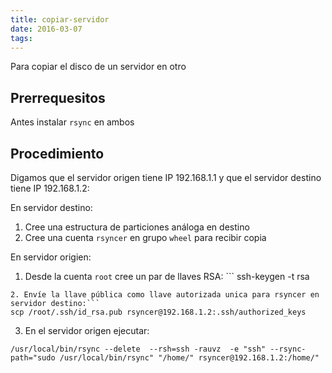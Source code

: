 ```yaml
---
title: copiar-servidor
date: 2016-03-07
tags:
---
```


Para copiar el disco de un servidor en otro

## Prerrequesitos
Antes instalar ```rsync``` en ambos

## Procedimiento

Digamos que el servidor origen tiene IP 192.168.1.1 y que el servidor destino tiene IP 192.168.1.2:

En servidor destino:

1. Cree una estructura de particiones análoga en destino
2. Cree una cuenta ```rsyncer``` en grupo ```wheel``` para recibir copia

En servidor origien:

1. Desde la cuenta ```root``` cree un par de llaves RSA: ```
ssh-keygen -t rsa
```
2. Envíe la llave pública como llave autorizada unica para rsyncer en servidor destino:```
scp /root/.ssh/id_rsa.pub rsyncer@192.168.1.2:.ssh/authorized_keys
```

3. En el servidor origen ejecutar:
```
/usr/local/bin/rsync --delete  --rsh=ssh -rauvz  -e "ssh" --rsync-path="sudo /usr/local/bin/rsync" "/home/" rsyncer@192.168.1.2:/home/"
```
